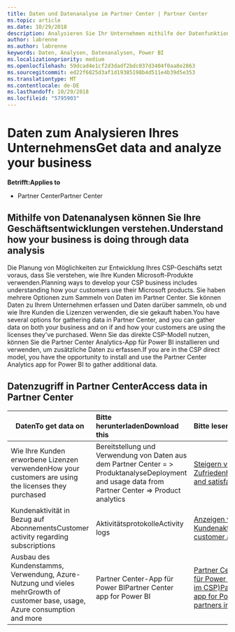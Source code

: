 ```yaml
---
title: Daten und Datenanalyse im Partner Center | Partner Center
ms.topic: article
ms.date: 10/29/2018
description: Analysieren Sie Ihr Unternehmen mithilfe der Datenfunktionen im Partner Center.
author: labrenne
ms.author: labrenne
keywords: Daten, Analysen, Datenanalysen, Power BI
ms.localizationpriority: medium
ms.openlocfilehash: 59dcad4e1cf2d3dadf2bdc037d3404f0aa8e2863
ms.sourcegitcommit: ed22f6825d3af1d19385198b4d511e4b39d5e353
ms.translationtype: MT
ms.contentlocale: de-DE
ms.lasthandoff: 10/29/2018
ms.locfileid: "5795903"
---
```

# <a name="get-data-and-analyze-your-business"></a><span data-ttu-id="b6ca5-104">Daten zum Analysieren Ihres Unternehmens</span><span class="sxs-lookup"><span data-stu-id="b6ca5-104">Get data and analyze your business</span></span> 

**<span data-ttu-id="b6ca5-105">Betrifft:</span><span class="sxs-lookup"><span data-stu-id="b6ca5-105">Applies to</span></span>**

-  <span data-ttu-id="b6ca5-106">Partner Center</span><span class="sxs-lookup"><span data-stu-id="b6ca5-106">Partner Center</span></span> 

## <a name="understand-how-your-business-is-doing-through-data-analysis"></a><span data-ttu-id="b6ca5-107">Mithilfe von Datenanalysen können Sie Ihre Geschäftsentwicklungen verstehen.</span><span class="sxs-lookup"><span data-stu-id="b6ca5-107">Understand how your business is doing through data analysis</span></span>

<span data-ttu-id="b6ca5-108">Die Planung von Möglichkeiten zur Entwicklung Ihres CSP-Geschäfts setzt voraus, dass Sie verstehen, wie Ihre Kunden Microsoft-Produkte verwenden.</span><span class="sxs-lookup"><span data-stu-id="b6ca5-108">Planning ways to develop your CSP business includes understanding how your customers use their Microsoft products.</span></span> <span data-ttu-id="b6ca5-109">Sie haben mehrere Optionen zum Sammeln von Daten im Partner Center. Sie können Daten zu Ihrem Unternehmen erfassen und Daten darüber sammeln, ob und wie Ihre Kunden die Lizenzen verwenden, die sie gekauft haben.</span><span class="sxs-lookup"><span data-stu-id="b6ca5-109">You have several options for gathering data in Partner Center, and you can gather data on both your business and on if and how your customers are using the licenses they've purchased.</span></span> <span data-ttu-id="b6ca5-110">Wenn Sie das direkte CSP-Modell nutzen, können Sie die Partner Center Analytics-App für Power BI installieren und verwenden, um zusätzliche Daten zu erfassen.</span><span class="sxs-lookup"><span data-stu-id="b6ca5-110">If you are in the CSP direct model, you have the opportunity to install and use the Partner Center Analytics app for Power BI to gather additional data.</span></span>

## <a name="access-data-in-partner-center"></a><span data-ttu-id="b6ca5-111">Datenzugriff in Partner Center</span><span class="sxs-lookup"><span data-stu-id="b6ca5-111">Access data in Partner Center</span></span>

|**<span data-ttu-id="b6ca5-112">Daten</span><span class="sxs-lookup"><span data-stu-id="b6ca5-112">To get data on</span></span>**   |**<span data-ttu-id="b6ca5-113">Bitte herunterladen</span><span class="sxs-lookup"><span data-stu-id="b6ca5-113">Download this</span></span>**   |**<span data-ttu-id="b6ca5-114">Bitte lesen</span><span class="sxs-lookup"><span data-stu-id="b6ca5-114">Read this</span></span>**   | **<span data-ttu-id="b6ca5-115">Betrifft:</span><span class="sxs-lookup"><span data-stu-id="b6ca5-115">Applies to</span></span>**    |
|---------------------|:-----------------------|:---------------|:--------------|
|<span data-ttu-id="b6ca5-116">Wie Ihre Kunden erworbene Lizenzen verwenden</span><span class="sxs-lookup"><span data-stu-id="b6ca5-116">How your customers are using the licenses they purchased</span></span>   |<span data-ttu-id="b6ca5-117">Bereitstellung und Verwendung von Daten aus dem Partner Center = > Produktanalyse</span><span class="sxs-lookup"><span data-stu-id="b6ca5-117">Deployment and usage data from Partner Center => Product analytics</span></span>   |[<span data-ttu-id="b6ca5-118">Steigern von Akzeptanz und Zufriedenheit</span><span class="sxs-lookup"><span data-stu-id="b6ca5-118">Increase adoption and satisfaction</span></span>](increasing-adoption-and-satisfaction.md)|<span data-ttu-id="b6ca5-119">CSP-Partner</span><span class="sxs-lookup"><span data-stu-id="b6ca5-119">CSP partners</span></span>|
|<span data-ttu-id="b6ca5-120">Kundenaktivität in Bezug auf Abonnements</span><span class="sxs-lookup"><span data-stu-id="b6ca5-120">Customer activity regarding subscriptions</span></span>   |<span data-ttu-id="b6ca5-121">Aktivitätsprotokolle</span><span class="sxs-lookup"><span data-stu-id="b6ca5-121">Activity logs</span></span>   |[<span data-ttu-id="b6ca5-122">Anzeigen von Kundenaktivitätsprotokollen</span><span class="sxs-lookup"><span data-stu-id="b6ca5-122">View customer activity logs</span></span>](activity-logs.md)|<span data-ttu-id="b6ca5-123">CSP-Partner</span><span class="sxs-lookup"><span data-stu-id="b6ca5-123">CSP partners</span></span>   |
|<span data-ttu-id="b6ca5-124">Ausbau des Kundenstamms, Verwendung, Azure-Nutzung und vieles mehr</span><span class="sxs-lookup"><span data-stu-id="b6ca5-124">Growth of customer base, usage, Azure consumption and more</span></span>   |<span data-ttu-id="b6ca5-125">Partner Center-App für Power BI</span><span class="sxs-lookup"><span data-stu-id="b6ca5-125">Partner Center app for Power BI</span></span>   |[<span data-ttu-id="b6ca5-126">Partner Center Analytics-App für Power BI (für direkte Partner im CSP)</span><span class="sxs-lookup"><span data-stu-id="b6ca5-126">Partner Center Analytics app for Power BI (direct partners in CSP)</span></span>](power-bi-app-for-direct-partners.md)|<span data-ttu-id="b6ca5-127">CSP-Direktpartner</span><span class="sxs-lookup"><span data-stu-id="b6ca5-127">CSP direct partners</span></span>|







